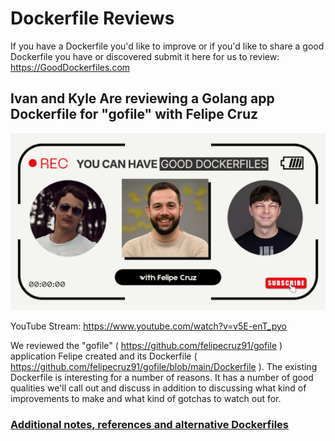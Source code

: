 # Dockerfile Reviews

If you have a Dockerfile you'd like to improve or if you'd like to share a good Dockerfile you have or discovered submit it here for us to review:  https://GoodDockerfiles.com

## Ivan and Kyle Are reviewing a Golang app Dockerfile for "gofile" with Felipe Cruz

[![Ivan and Kyle Are reviewing a Golang app Dockerfile for "gofile" with Felipe Cruz](/images/gofile_golang_app_dockerfile_review.png)](https://www.youtube.com/watch?v=v5E-enT_pyo)

YouTube Stream: https://www.youtube.com/watch?v=v5E-enT_pyo

We reviewed the "gofile" ( https://github.com/felipecruz91/gofile ) application Felipe created and its Dockerfile ( https://github.com/felipecruz91/gofile/blob/main/Dockerfile ). The existing Dockerfile is interesting for a number of reasons. It has a number of good qualities we'll call out and discuss in addition to discussing what kind of improvements to make and what kind of gotchas to watch out for.

### [Additional notes, references and alternative Dockerfiles](/gofile_golang_app_dockerfile)

